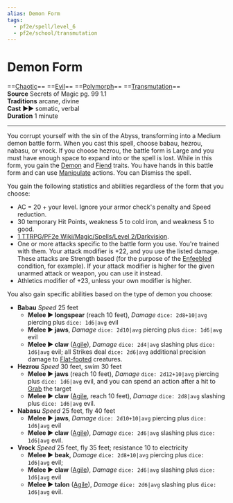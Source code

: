 ```yaml
---
alias: Demon Form 
tags:
  - pf2e/spell/level_6
  - pf2e/school/transmutation
---
```


# Demon Form

==[Chaotic](Chaotic)== ==[Evil](Evil.md)== ==[Polymorph](Polymorph.md)== ==[Transmutation](Transmutation.md)==  
__Source__ Secrets of Magic pg. 99 1.1  
**Traditions** arcane, divine  
**Cast** ►► somatic, verbal  
**Duration** 1 minute

---

You corrupt yourself with the sin of the Abyss, transforming into a Medium demon battle form. When you cast this spell, choose babau, hezrou, nabasu, or vrock. If you choose hezrou, the battle form is Large and you must have enough space to expand into or the spell is lost. While in this form, you gain the [Demon](Demon.md) and [Fiend](Fiend.md) traits. You have hands in this battle form and can use [Manipulate](Manipulate.md) actions. You can Dismiss the spell.

You gain the following statistics and abilities regardless of the form that you choose:

- AC = 20 + your level. Ignore your armor check's penalty and Speed reduction.
- 30 temporary Hit Points, weakness 5 to cold iron, and weakness 5 to good.
- [1 TTRPG/PF2e Wiki/Magic/Spells/Level 2/Darkvision](1%20TTRPG/PF2e%20Wiki/Magic/Spells/Level%202/Darkvision).
- One or more attacks specific to the battle form you use. You're trained with them. Your attack modifier is +22, and you use the listed damage. These attacks are Strength based (for the purpose of the [Enfeebled](Enfeebled.md) condition, for example). If your attack modifier is higher for the given unarmed attack or weapon, you can use it instead.
- Athletics modifier of +23, unless your own modifier is higher.

You also gain specific abilities based on the type of demon you choose:

- **Babau** _Speed_ 25 feet
	- **Melee ► longspear** (reach 10 feet), _Damage_ `dice: 2d8+10|avg` piercing plus `dice: 1d6|avg` evil
	- **Melee ► jaws**, _Damage_ `dice: 2d10|avg` piercing plus `dice: 1d6|avg` evil
	- **Melee ► claw** ([Agile](Agile.md)), _Damage_ `dice: 2d4|avg` slashing plus `dice: 1d6|avg` evil; all Strikes deal `dice: 2d6|avg` additional precision damage to [Flat-footed](Flat-footed.md) creatures.
- **Hezrou** _Speed_ 30 feet, swim 30 feet
	- **Melee ► jaws** (reach 10 feet), _Damage_ `dice: 2d12+10|avg` piercing plus `dice: 1d6|avg` evil, and you can spend an action after a hit to [Grab](Grab.md) the target
	- **Melee ► claw** ([Agile](Agile.md), reach 10 feet), _Damage_ `dice: 2d8|avg` slashing plus `dice: 1d6|avg` evil.
- **Nabasu** _Speed_ 25 feet, fly 40 feet
	- **Melee ► jaws**, _Damage_ `dice: 2d10+10|avg` piercing plus `dice: 1d6|avg` evil
	- **Melee ► claw** ([Agile](Agile.md)), _Damage_ `dice: 2d6|avg` slashing plus `dice: 1d6|avg` evil.
- **Vrock** _Speed_ 25 feet, fly 35 feet; resistance 10 to electricity
	- **Melee ► beak**, _Damage_ `dice: 2d8+10|avg` piercing plus `dice: 1d6|avg` evil;
	- **Melee ► claw** ([Agile](Agile.md)), _Damage_ `dice: 2d6|avg` slashing plus `dice: 1d6|avg` evil
	- **Melee ► talon** ([Agile](Agile.md)), _Damage_ `dice: 2d6|avg` slashing plus `dice: 1d6|avg` evil.
